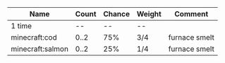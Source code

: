 | Name             | Count | Chance | Weight | Comment       |
| ---------------- | ----- | ------ | ------ | ------------- |
| 1 time           |    -- |     -- |     -- |               |
| minecraft:cod    |  0..2 |    75% |    3/4 | furnace smelt |
| minecraft:salmon |  0..2 |    25% |    1/4 | furnace smelt |